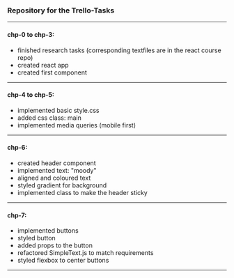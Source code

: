 ### Repository for the Trello-Tasks
---

#### chp-0 to chp-3:

- finished research tasks (corresponding textfiles are in the react course repo)
- created react app
- created first component
---
#### chp-4 to chp-5:

- implemented basic style.css
- added css class: main
- implemented media queries (mobile first)
---
#### chp-6:

- created header component
- implemented text: "moody"
- aligned and coloured text
- styled gradient for background
- implemented class to make the header sticky
---
#### chp-7:

- implemented buttons
- styled button
- added props to the button
- refactored SimpleText.js to match requirements
- styled flexbox to center buttons
---
